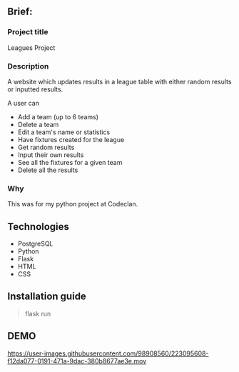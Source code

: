 

## Brief:

### Project title
Leagues Project

### Description
A website which updates results in a league table with either random results or inputted results.

A user can

- Add a team (up to 6 teams)
- Delete a team
- Edit a team's name or statistics
- Have fixtures created for the league
- Get random results
- Input their own results
- See all the fixtures for a given team
- Delete all the results



### Why
This was for my python project at Codeclan.


## Technologies
- PostgreSQL
- Python
- Flask
- HTML
- CSS


## Installation guide
> flask run

## DEMO




https://user-images.githubusercontent.com/98908560/223095608-f12da077-0191-471a-9dac-380b8677ae3e.mov






